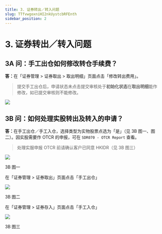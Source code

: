 ```yaml
---
title: 3. 证券转出／转入问题
slug: TTfvwgoxniHI2nkUystcbRFEnth
sidebar_position: 2
---
```



# 3. 证券转出／转入问题

## 3A 问：手工出仓如何修改转仓手续费？

<b>答：</b>在「证券管理 &gt; 证券取出 &gt; 取出明细」页面点击「修改转出费用」。

> 提交手工出仓后，申请状态未点击提交审核处于<b>初始化状态</b>在<b>取出明细</b>能作修改，如已提交审核则不能修改。

<img src="/assets/YyrfbV0Rlo4or5xG1HgclQmanne.png" src-width="2496" src-height="574" align="center"/>

## 3B 问：如何处理实股转出及转入的申请？

<b>答：</b>在手工出仓／手工入仓，选择类型为实物股票点选为「是」（见 3B 图一、图二）。因实股需要作 OTCR 的申报，可在 `SDR070 - OTCR Report` 查看。

> 处理实服申报 OTCR 前请确认客户已同意 HKIDR（见 3B 图三）

<img src="/assets/PDj8br9XVoOn3Fx1aECcRf90nyb.png" src-width="2490" src-height="1432" align="center"/>

3B 图一

在「证券管理 &gt; 证券取出」页面点击「手工出仓」

<img src="/assets/SNw3b90UloaVJBxUiGWcfnFsnzl.png" src-width="2498" src-height="1432" align="center"/>

3B 图二

在「证券管理 &gt; 证券存入」页面点击「手工入仓」

<img src="/assets/LYdCbsegXowknTxJaGfcPB0VnLb.png" src-width="2478" src-height="1428" align="center"/>

3B 图三

